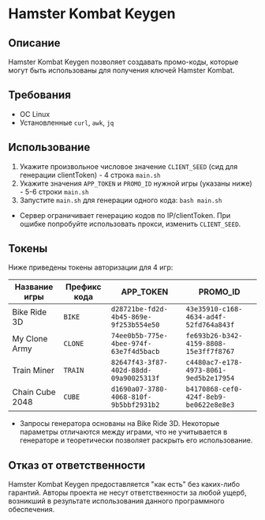 # Hamster Kombat Keygen

## Описание

Hamster Kombat Keygen позволяет создавать промо-коды, которые могут быть использованы для получения ключей Hamster Kombat.

## Требования

- ОС Linux
- Установленные `curl`, `awk`, `jq`

## Использование

1. Укажите произвольное числовое значение `CLIENT_SEED` (сид для генерации clientToken) - 4 строка `main.sh`
2. Укажите значения `APP_TOKEN` и `PROMO_ID` нужной игры (указаны ниже) - 5-6 строки `main.sh`
3. Запустите `main.sh` для генерации одного кода: `bash main.sh`

* Сервер ограничивает генерацию кодов по IP/clientToken. При ошибке попробуйте использовать прокси, изменить `CLIENT_SEED`.

## Токены

Ниже приведены токены авторизации для 4 игр:

| Название игры       | Префикс кода                | APP_TOKEN                              | PROMO_ID                               |
|---------------------|-----------------------------|----------------------------------------|----------------------------------------|
| Bike Ride 3D        | `BIKE`                      | `d28721be-fd2d-4b45-869e-9f253b554e50` | `43e35910-c168-4634-ad4f-52fd764a843f` |
| My Clone Army       | `CLONE`                     | `74ee0b5b-775e-4bee-974f-63e7f4d5bacb` | `fe693b26-b342-4159-8808-15e3ff7f8767` |
| Train Miner         | `TRAIN`                     | `82647f43-3f87-402d-88dd-09a90025313f` | `c4480ac7-e178-4973-8061-9ed5b2e17954` |
| Chain Cube 2048     | `CUBE`                      | `d1690a07-3780-4068-810f-9b5bbf2931b2` | `b4170868-cef0-424f-8eb9-be0622e8e8e3` |

* Запросы генератора основаны на Bike Ride 3D. Некоторые параметры отличаются между играми, что не учитывается в генераторе и теоретически позволяет раскрыть его использование.

## Отказ от ответственности

Hamster Kombat Keygen предоставляется "как есть" без каких-либо гарантий. Авторы проекта не несут ответственности за любой ущерб, возникший в результате использования данного программного обеспечения.
